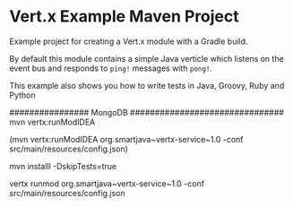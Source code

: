 # Vert.x Example Maven Project

Example project for creating a Vert.x module with a Gradle build.

By default this module contains a simple Java verticle
which listens on the event bus and responds to `ping!` messages with `pong!`.

This example also shows you how to write tests in Java, Groovy, Ruby and Python

################ MongoDB ###############################
mvn vertx:runModIDEA

(mvn vertx:runModIDEA org.smartjava~vertx-service~1.0 -conf src/main/resources/config.json)

mvn installl -DskipTests=true

vertx runmod org.smartjava~vertx-service~1.0 -conf src/main/resources/config.json
